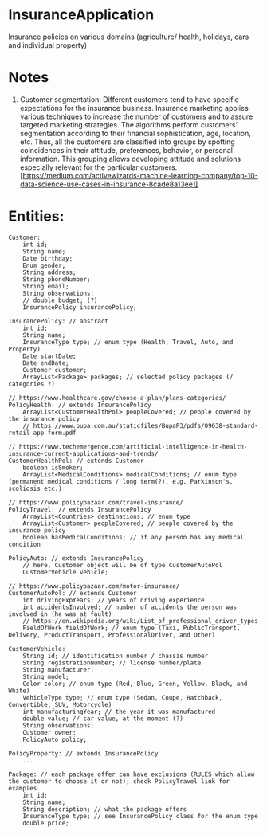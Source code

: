 # InsuranceApplication
Insurance policies on various domains (agriculture/ health, holidays, cars and individual property)

# Notes
1) Customer segmentation: Different customers tend to have specific expectations for the insurance business. Insurance marketing applies various techniques to increase the number of customers and to assure targeted marketing strategies. 
  The algorithms perform customers’ segmentation according to their financial sophistication, age, location, etc. Thus, all the customers are classified into groups by spotting coincidences in their attitude, preferences, behavior, or personal information. This grouping allows developing attitude and solutions especially relevant for the particular customers.
  [https://medium.com/activewizards-machine-learning-company/top-10-data-science-use-cases-in-insurance-8cade8a13ee1]
  
  
# Entities:
    Customer:
        int id;
        String name;
        Date birthday;
        Enum gender;
        String address;
        String phoneNumber;
        String email;
        String observations;
        // double budget; (?)
        InsurancePolicy insurancePolicy;
    
    InsurancePolicy: // abstract
        int id;
        String name;
        InsuranceType type; // enum type (Health, Travel, Auto, and Property)
        Date startDate;
        Date endDate;
        Customer customer;
        ArrayList<Package> packages; // selected policy packages (/ categories ?)
    
    // https://www.healthcare.gov/choose-a-plan/plans-categories/
    PolicyHealth: // extends InsurancePolicy
        ArrayList<CustomerHealthPol> peopleCovered; // people covered by the insurance policy
        // https://www.bupa.com.au/staticfiles/BupaP3/pdfs/09638-standard-retail-app-form.pdf
        
    // https://www.techemergence.com/artificial-intelligence-in-health-insurance-current-applications-and-trends/
    CustomerHealthPol: // extends Customer
        boolean isSmoker;
        ArrayList<MedicalConditions> medicalConditions; // enum type (permanent medical conditions / long term(?), e.g. Parkinson's, scoliosis etc.)
    
    // https://www.policybazaar.com/travel-insurance/
    PolicyTravel: // extends InsurancePolicy
        ArrayList<Countries> destinations; // enum type
        ArrayList<Customer> peopleCovered; // people covered by the insurance policy
        boolean hasMedicalConditions; // if any person has any medical condition
        
    PolicyAuto: // extends InsurancePolicy
        // here, Customer object will be of type CustomerAutoPol
        CustomerVehicle vehicle;
    
    // https://www.policybazaar.com/motor-insurance/
    CustomerAutoPol: // extends Customer
        int drivingExpYears; // years of driving experience
        int accidentsInvolved; // number of accidents the person was involved in (he was at fault)
        // https://en.wikipedia.org/wiki/List_of_professional_driver_types
        FieldOfWork fieldOfWork; // enum type (Taxi, PublicTransport, Delivery, ProductTransport, ProfessionalDriver, and Other)
    
    CustomerVehicle:
        String id; // identification number / chassis number
        String registrationNumber; // license number/plate
        String manufacturer;
        String model;
        Color color; // enum type (Red, Blue, Green, Yellow, Black, and White)
        VehicleType type; // enum type (Sedan, Coupe, Hatchback, Convertible, SUV, Motorcycle)
        int manufacturingYear; // the year it was manufactured
        double value; // car value, at the moment (?)
        String observations;
        Customer owner;
        PolicyAuto policy;
        
    PolicyProperty: // extends InsurancePolicy
        ...
    
    Package: // each package offer can have exclusions (RULES which allow the customer to choose it or not); check PolicyTravel link for examples
        int id;
        String name;
        String description; // what the package offers
        InsuranceType type; // see InsurancePolicy class for the enum type
        double price;
    
